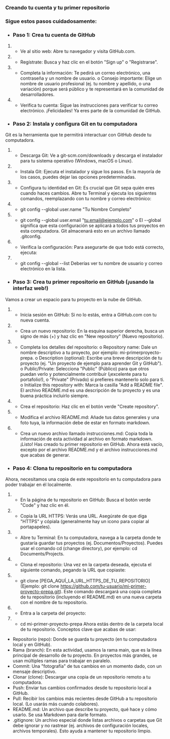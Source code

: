 ### Creando tu cuenta y tu primer repositorio
### Sigue estos pasos cuidadosamente:
* ### Paso 1: Crea tu cuenta de GitHub
1. - Ve al sitio web: Abre tu navegador y visita GitHub.com.
2. -  Regístrate: Busca y haz clic en el botón "Sign up" o "Registrarse".
3. -  Completa la información: Te pedirá un correo electrónico, una contraseña y un nombre de usuario.
o Consejo importante: Elige un nombre de usuario profesional (ej. tu nombre y apellido, o
una variación) porque será público y te representará en la comunidad de desarrolladores.
4. - Verifica tu cuenta: Sigue las instrucciones para verificar tu correo electrónico.
¡Felicidades! Ya eres parte de la comunidad de GitHub.
* ### Paso 2: Instala y configura Git en tu computadora
Git es la herramienta que te permitirá interactuar con GitHub desde tu computadora.
1. - Descarga Git: Ve a git-scm.com/downloads y descarga el instalador para tu sistema operativo
(Windows, macOS o Linux).
2. -  Instala Git: Ejecuta el instalador y sigue los pasos. En la mayoría de los casos, puedes dejar las
opciones predeterminadas.
3. - Configura tu identidad en Git: Es crucial que Git sepa quién eres cuando haces cambios. Abre tu
Terminal y ejecuta los siguientes comandos, reemplazando con tu nombre y correo electrónico:
4. - git config --global user.name "Tu Nombre Completo"
5. - git config --global user.email "tu.email@ejemplo.com"
o El --global significa que esta configuración se aplicará a todos tus proyectos en esta
computadora. Git almacenará esto en un archivo llamado .gitconfig.
6. - Verifica la configuración: Para asegurarte de que todo está correcto, ejecuta:
7. - git config --global --list
Deberías ver tu nombre de usuario y correo electrónico en la lista.
* ### Paso 3: Crea tu primer repositorio en GitHub (¡usando la interfaz web!)
Vamos a crear un espacio para tu proyecto en la nube de GitHub.
1. - Inicia sesión en GitHub: Si no lo estás, entra a GitHub.com con tu nueva cuenta.
2. - Crea un nuevo repositorio: En la esquina superior derecha, busca un signo de más (+) y haz clic en
"New repository" (Nuevo repositorio).
3. - Completa los detalles del repositorio:
o Repository name: Dale un nombre descriptivo a tu proyecto, por ejemplo: mi-primerproyecto-prepa.
o Description (optional): Escribe una breve descripción de tu proyecto (ej. "Un proyecto de
ejemplo para aprender Git y GitHub").
o Public/Private: Selecciona "Public" (Público) para que otros puedan verlo y
potencialmente contribuir (¡excelente para tu portafolio!), o "Private" (Privado) si prefieres
mantenerlo solo para ti.
o Initialize this repository with: Marca la casilla "Add a README file". El archivo
README.md es una descripción de tu proyecto y es una buena práctica incluirlo siempre.
4. - Crea el repositorio: Haz clic en el botón verde "Create repository".
5. - Modifica el archivo README.md: Añade tus datos generales y una foto tuya, la información debe
de estar en formato markdown.
6. - Crea un nuevo archivo llamado instrucciones.md: Copia toda la información de esta actividad al
archivo en formato markdown.
¡Listo! Has creado tu primer repositorio en GitHub. Ahora está vacío, excepto por el archivo README.md y
el archivo instrucciones.md que acabas de generar.
* ### Paso 4: Clona tu repositorio en tu computadora
Ahora, necesitamos una copia de este repositorio en tu computadora para poder trabajar en él localmente.
1. - En la página de tu repositorio en GitHub: Busca el botón verde "Code" y haz clic en él.
2. - Copia la URL HTTPS: Verás una URL. Asegúrate de que diga "HTTPS" y cópiala (generalmente
hay un icono para copiar al portapapeles).
3. - Abre tu Terminal: En tu computadora, navega a la carpeta donde te gustaría guardar tus proyectos
(ej. Documentos/Proyectos). Puedes usar el comando cd (change directory), por ejemplo: cd
Documents/Projects.
4. - Clona el repositorio: Una vez en la carpeta deseada, ejecuta el siguiente comando, pegando la URL
que copiaste:
5. - git clone [PEGA_AQUÍ_LA_URL_HTTPS_DE_TU_REPOSITORIO]
(Ejemplo: git clone https://github.com/tu-usuario/mi-primer-proyecto-prepa.git). Este comando
descargará una copia completa de tu repositorio (incluyendo el README.md) en una nueva carpeta
con el nombre de tu repositorio.
6. - Entra a la carpeta del proyecto:
7. - cd mi-primer-proyecto-prepa
Ahora estás dentro de la carpeta local de tu repositorio.
Conceptos clave que acabas de usar:
- Repositorio (repo): Donde se guarda tu proyecto (en tu computadora local y en GitHub).
- Rama (branch): En esta actividad, usamos la rama main, que es la línea principal de desarrollo de tu
proyecto. En proyectos más grandes, se usan múltiples ramas para trabajar en paralelo.
- Commit: Una "fotografía" de tus cambios en un momento dado, con un mensaje descriptivo.
- Clonar (clone): Descargar una copia de un repositorio remoto a tu computadora.
- Push: Enviar tus cambios confirmados desde tu repositorio local a GitHub.
- Pull: Recibir los cambios más recientes desde GitHub a tu repositorio local. (Lo usarás más cuando
colabores).
- README.md: Un archivo que describe tu proyecto, qué hace y cómo usarlo. Se usa Markdown
para darle formato.
- .gitignore: Un archivo especial donde listas archivos o carpetas que Git debe ignorar y no rastrear
(ej. archivos de configuración locales, archivos temporales). Esto ayuda a mantener tu repositorio
limpio.
